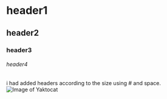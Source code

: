 # header1
## header2
### header3
###### header4






i had added headers according to the size using # and space.
![Image of Yaktocat](https://octodex.github.com/images/yaktocat.png)
